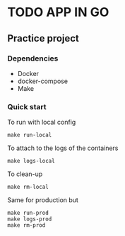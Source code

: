 # TODO APP IN GO


## Practice project

### Dependencies

* Docker
* docker-compose
* Make


### Quick start

To run with local config
```shell
make run-local
```
To attach to the logs of the containers
```shell
make logs-local
```
To clean-up
```shell
make rm-local
```

Same for production but
```shell
make run-prod
make logs-prod
make rm-prod
```